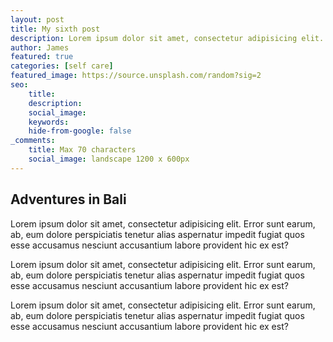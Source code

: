 ```yaml
---
layout: post
title: My sixth post 
description: Lorem ipsum dolor sit amet, consectetur adipisicing elit. Error sunt earum, ab, eum dolore perspiciatis tenetur alias aspernatur
author: James
featured: true
categories: [self care]
featured_image: https://source.unsplash.com/random?sig=2
seo: 
    title: 
    description: 
    social_image: 
    keywords: 
    hide-from-google: false
_comments:
    title: Max 70 characters
    social_image: landscape 1200 x 600px  
---
```


## Adventures in Bali 

Lorem ipsum dolor sit amet, consectetur adipisicing elit. Error sunt earum, ab, eum dolore perspiciatis tenetur alias aspernatur impedit fugiat quos esse accusamus nesciunt accusantium labore provident hic ex est?

Lorem ipsum dolor sit amet, consectetur adipisicing elit. Error sunt earum, ab, eum dolore perspiciatis tenetur alias aspernatur impedit fugiat quos esse accusamus nesciunt accusantium labore provident hic ex est?

Lorem ipsum dolor sit amet, consectetur adipisicing elit. Error sunt earum, ab, eum dolore perspiciatis tenetur alias aspernatur impedit fugiat quos esse accusamus nesciunt accusantium labore provident hic ex est?